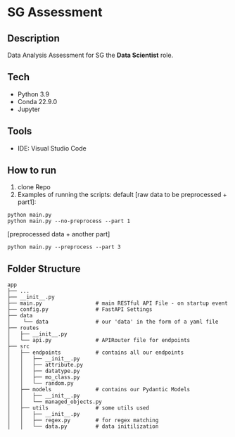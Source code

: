 # SG Assessment

## Description
Data Analysis Assessment for SG the **Data Scientist** role.

## Tech
* Python 3.9
* Conda 22.9.0
* Jupyter

## Tools
* IDE: Visual Studio Code


## How to run
 
 1. clone Repo
 2. Examples of running the scripts: 
 default [raw data to be preprocessed + part1]:
```
python main.py
python main.py --no-preprocess --part 1
```
[preprocessed data + another part]
```
python main.py --preprocess --part 3
```

## Folder Structure

```
app
├── ...
├── __init__.py     
├── main.py                 # main RESTful API File - on startup event
├── config.py               # FastAPI Settings
├── data
│    └── data               # our 'data' in the form of a yaml file
├── routes             
│   ├── __init__.py     
│   └── api.py              # APIRouter file for endpoints
├── src             
│   ├── endpoints           # contains all our endpoints
│   │   ├── __init__.py       
│   │   ├── attribute.py    
│   │   ├── datatype.py 
│   │   ├── mo_class.py 
│   │   └── random.py
│   ├── models              # contains our Pydantic Models
│   │   ├── __init__.py       
│   │   └── managed_objects.py 
│   ├── utils               # some utils used 
│   │   ├── __init__.py       
│   │   ├── regex.py        # for regex matching
│   │   └── data.py         # data initilization
```